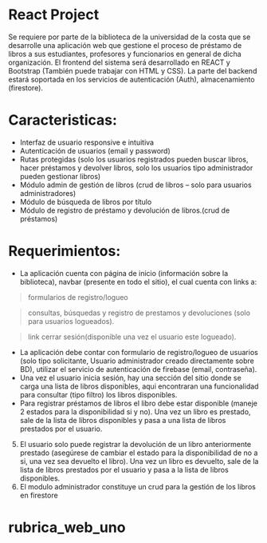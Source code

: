 # React Project

Se requiere por parte de la biblioteca de la universidad de la costa que se desarrolle
una aplicación web que gestione el proceso de préstamo de libros a sus estudiantes,
profesores y funcionarios en general de dicha organización.
El frontend del sistema será desarrollado en REACT y Bootstrap (También puede
trabajar con HTML y CSS).
La parte del backend estará soportada en los servicios de autenticación (Auth),
almacenamiento (firestore).

# Caracteristicas:
* Interfaz de usuario responsive e intuitiva
* Autenticación de usuarios (email y password)
* Rutas protegidas (solo los usuarios registrados pueden buscar libros, hacer
préstamos y devolver libros, solo los usuarios tipo administrador pueden
gestionar libros)
* Módulo admin de gestión de libros (crud de libros – solo para usuarios
administradores)
* Módulo de búsqueda de libros por título
* Módulo de registro de préstamo y devolución de libros.(crud de préstamos)

# Requerimientos:
* La aplicación cuenta con página de inicio (información sobre la biblioteca),
navbar (presente en todo el sitio), el cual cuenta con links a:
> formularios de registro/logueo

> consultas, búsquedas y registro de prestamos y devoluciones (solo para
usuarios logueados).

> link cerrar sesión(disponible una vez el usuario este logueado).

* La aplicación debe contar con formulario de registro/logueo de usuarios (solo
tipo solicitante, Usuario administrador creado directamente sobre BD), utilizar el
servicio de autenticación de firebase (email, contraseña).
* Una vez el usuario inicia sesión, hay una sección del sitio donde se carga una lista
de libros disponibles, aqui encontraran una funcionalidad para consultar (tipo filtro) los
libros disponibles.
* Para registrar préstamos de libros el libro debe estar disponible (maneje 2
estados para la disponibilidad si y no). Una vez un libro es prestado, sale de la lista de
libros disponibles y pasa a una lista de libros prestados por el usuario.
5. El usuario solo puede registrar la devolución de un libro anteriormente prestado
(asegúrese de cambiar el estado para la disponibilidad de no a si, una vez sea devuelto el
libro). Una vez un libro es devuelto, sale de la lista de libros prestados por el usuario y
pasa a la lista de libros disponibles.
6. El modulo administrador constituye un crud para la gestión de los libros en firestore
# rubrica_web_uno
